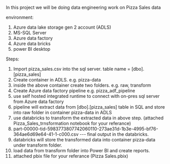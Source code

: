 In this project we will be doing data engineering work on Pizza Sales data

environment:
1. Azure data lake storage gen 2 account (ADLS)
2. MS-SQL Server
3. Azure data factory
4. Azure data bricks
5. power BI desktop


Steps:
1. Import pizza_sales.csv into the sql server. table name = [dbo].[pizza_sales]
2. Create container in ADLS. e.g. pizza-data
3. inside the above container create two folders. e.g. raw, transform
4. Create Azure data factory pipeline e.g. pizza_adf_pipeline
5. use self hosted integrated runtime to connect with on-pres sql server from Azure data factory
6. pipeline will extract data from [dbo].[pizza_sales] table in SQL and store into  raw folder in container pizza-data in ADLS
7. use databricks to transform the extracted data in above step. (attached Pizza_Sales_trnsformation notebook for your referance)
8. part-00000-tid-5983773807742060110-273ae31d-1b3e-4995-bf76-364ae6d69e64-41-1-c000.csv --- final output in the databricks.
9. databricks will store the transformed data into container pizza-data under transform folder.
10. load data from transform folder into Power BI and create reports.
11. attached pbix file for your referance (Pizza Sales.pbix)
